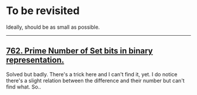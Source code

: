 # To be revisited

Ideally, should be as small as possible. 

---

## [762. Prime Number of Set bits in binary representation.][762]

Solved but badly. There's a trick here and I can't find it, yet. I do notice there's a slight relation
between the difference and their number but can't find what. So..

[762]: https://leetcode.com/problems/prime-number-of-set-bits-in-binary-representation/
